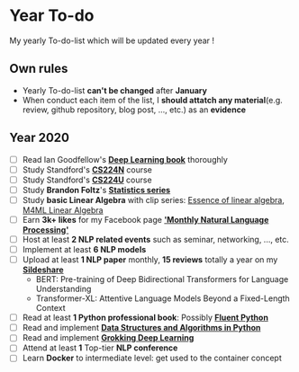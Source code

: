 # Year To-do
My yearly To-do-list which will be updated every year !


## Own rules
- Yearly To-do-list **can't be changed** after **January**
- When conduct each item of the list, I **should attatch any material**(e.g. review, github repository, blog post, ..., etc.) as an **evidence**

## Year 2020
- [ ] Read Ian Goodfellow's [**Deep Learning book**](http://www.deeplearningbook.org/) thoroughly
- [ ] Study Standford's [**CS224N**](https://www.youtube.com/playlist?list=PLoROMvodv4rOhcuXMZkNm7j3fVwBBY42z) course
- [ ] Study Standford's [**CS224U**](https://www.youtube.com/playlist?list=PLoROMvodv4rObpMCir6rNNUlFAn56Js20) course
- [ ] Study **Brandon Foltz**'s [**Statistics series**](https://www.youtube.com/user/BCFoltz/playlists)
- [ ] Study **basic Linear Algebra** with clip series: [Essence of linear algebra](https://www.youtube.com/playlist?list=PLZHQObOWTQDPD3MizzM2xVFitgF8hE_ab), [M4ML Linear Algebra](https://www.youtube.com/playlist?list=PLiiljHvN6z1_o1ztXTKWPrShrMrBLo5P3)
- [ ] Earn **3k+ likes** for my Facebook page [**'Monthly Natural Language Processing'**](https://www.facebook.com/monthly.nlp)
- [ ] Host at least **2 NLP related events** such as seminar, networking, ..., etc.
- [ ] Implement at least **6 NLP models**
- [ ] Upload at least **1 NLP paper** monthly, **15 reviews** totally a year on my [**Sildeshare**](https://www.slideshare.net/HoonHeo5?fbclid=IwAR12hWoC0Tepz_2kFqLmFzidvFwh0hn_rG4WcXZlznxcapjFwY5fKXEsJV8)
  - BERT: Pre-training of Deep Bidirectional Transformers for Language Understanding
  - Transformer-XL: Attentive Language Models Beyond a Fixed-Length Context
- [ ] Read at least **1 Python professional book**: Possibly [**Fluent Python**](https://www.amazon.com/Fluent-Python-Concise-Effective-Programming/dp/1491946008)
- [ ] Read and implement [**Data Structures and Algorithms in Python**](https://www.amazon.com/Structures-Algorithms-Python-Michael-Goodrich/dp/1118290275)
- [ ] Read and implement [**Grokking Deep Learning**](https://www.manning.com/books/grokking-deep-learning)
- [ ] Attend at least **1** Top-tier **NLP conference**
- [ ] Learn **Docker** to intermediate level: get used to the container concept
